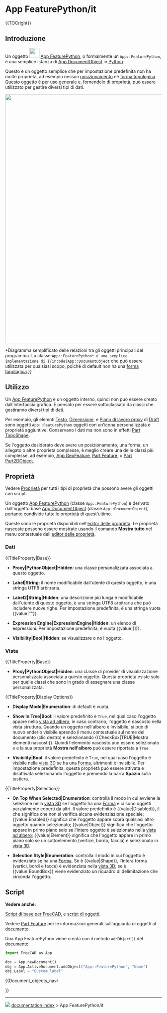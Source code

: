 # App FeaturePython/it
{{TOCright}}

## Introduzione

Un oggetto <img alt="" src=images/Feature.svg  style="width:32px;"> [App FeaturePython](App_FeaturePython/it.md), o formalmente un `App::FeaturePython`, è una semplice istanza di [App DocumentObject](App_DocumentObject/it.md) in [Python](Python/it.md).


<div class="mw-translate-fuzzy">

Questo è un oggetto semplice che per impostazione predefinita non ha molte proprietà, ad esempio nessun [posizionamento](Placement/it.md) né [forma topologica](Part_TopoShape/it.md). Questo oggetto è per uso generale e, fornendolo di proprietà, può essere utilizzato per gestire diversi tipi di dati.


</div>

<img alt="" src=images/FreeCAD_core_objects.svg  style="width:800px;">


<div class="mw-translate-fuzzy">



*Diagramma semplificato delle relazioni tra gli oggetti principali del programma. La classe `App::FeaturePython* è una semplice implementazione di {{incode|App::DocumentObject` che può essere utilizzata per qualsiasi scopo, poiché di default non ha una [forma topologica](Part_TopoShape/it.md).}}


</div>

## Utilizzo

Un [App FeaturePython](App_FeaturePython/it.md) è un oggetto interno, quindi non può essere creato dall\'interfaccia grafica. È pensato per essere sottoclassato da classi che gestiranno diversi tipi di dati.


<div class="mw-translate-fuzzy">

Per esempio, gli elemnti [Testo](Draft_Text/it.md), [Dimensione](Draft_Dimension/it.md), e [Piano di lavoro proxy](Draft_SetWorkingPlaneProxy/it.md) di [Draft](Draft_Workbench/it.md) sono oggetti `App::FeaturePython` oggetti con un\'icona personalizzata e proprietà aggiuntive. Conservano i dati ma non sono in effetti [Part TopoShape](Part_TopoShape/it.md).


</div>


<div class="mw-translate-fuzzy">

Se l\'oggetto desiderato deve avere un posizionamento, una forma, un allegato o altre proprietà complesse, è meglio creare una delle classi più complesse, ad esempio, [App GeoFeature](App_GeoFeature/it.md), [Part Feature](Part_Feature/it.md), o [Part Part2DObject](Part_Part2DObject/it.md).


</div>

## Proprietà

Vedere [Proprietà](Property/it.md) per tutti i tipi di proprietà che possono avere gli oggetti con script.


<div class="mw-translate-fuzzy">

Un oggetto [App FeaturePython](App_FeaturePython/it.md) (classe `App::FeaturePython`) è derivato dall\'oggetto base [App DocumentObject](App_DocumentObject.md) (classe `App::DocumentObject`), pertanto condivide tutte le proprietà di quest\'ultimo.


</div>


<div class="mw-translate-fuzzy">

Queste sono le proprietà disponibili nell\'[editor delle proprietà](property_editor/it.md). Le proprietà nascoste possono essere mostrate usando il comando **Mostra tutto** nel menu contestuale dell\'[editor delle proprietà](property_editor/it.md).


</div>

### Dati


{{TitleProperty|Base}}

-    **Proxy|PythonObject|Hidden**: una classe personalizzata associata a questo oggetto.

-    **Label|String**: il nome modificabile dall\'utente di questo oggetto, è una stringa UTF8 arbitraria.

-    **Label2|String|Hidden**: una descrizione più lunga e modificabile dall\'utente di questo oggetto, è una stringa UTF8 arbitraria che può includere nuove righe. Per impostazione predefinita, è una stringa vuota {{value|""}}.

-    **Expression Engine|ExpressionEngine|Hidden**: un elenco di espressioni. Per impostazione predefinita, è vuota {{value|[]}}.

-    **Visibility|Bool|Hidden**: se visualizzare o no l\'oggetto.

### Vista


{{TitleProperty|Base}}


<div class="mw-translate-fuzzy">

-    **Proxy|PythonObject|Hidden**: una classe di provider di visualizzazione personalizzata associata a questo oggetto. Questa proprietà esiste solo per quelle classi che sono in grado di assegnare una classe personalizzata.


</div>


<div class="mw-translate-fuzzy">


{{TitleProperty|Display Options}}

-    **Display Mode|Enumeration**: di default è vuota.

-    **Show In Tree|Bool**: il valore predefinito è `True`, nel qual caso l\'oggetto appare nella [vista ad albero](tree_view/it.md); in caso contrario, l\'oggetto è nascosto nella vista struttura. Quando un oggetto nell\'albero è invisibile, si può di nuovo enderlo visibile aprendo il menu contestuale sul nome del documento (clic destro) e selezionando {{CheckBox|TRUE|Mostra elementi nascosti}}. Quindi l\'elemento nascosto può essere selezionato e e la sua proprietà **Mostra nell'albero** può essere riportata a `True`.

-    **Visibility|Bool**: il valore predefinito è `True`, nel qual caso l\'oggetto è visibile nella [vista 3D](3D_view/it.md) se ha una [Forma](Part_TopoShape/it.md), altrimenti è invisibile. Per impostazione predefinita, questa proprietà può essere attivata e disattivata selezionando l\'oggetto e premendo la barra **Spazio** sulla tastiera.


</div>


{{TitleProperty|Selection}}


<div class="mw-translate-fuzzy">

-    **On Top When Selected|Enumeration**: controlla il modo in cui avviene la selezione nella [vista 3D](3D_view/it.md) se l\'oggetto ha una [Forma](Part_TopoShape/it.md) e ci sono oggetti parzialmente coperti da altri. Il valore predefinito è {{value|Disabled}}, il che significa che non si verifica alcuna evidenziazione speciale; {{value|Enabled}} significa che l\'oggetto appare sopra qualsiasi altro oggetto quando selezionato; {{value|Object}} significa che l\'oggetto appare in primo piano solo se l\'intero oggetto è selezionato nella [vista ad albero](tree_view/it.md); {{value|Element}} significa che l\'oggetto appare in primo piano solo se un sottoelemento (vertice, bordo, faccia) è selezionato in [vista 3D](3D_view/it.md).

-    **Selection Style|Enumeration**: controlla il modo in cui l\'oggetto è evidenziato se ha una [Forma](Part_TopoShape/it.md). Se è {{value|Shape}}, l\'intera forma (vertici, bordi e facce) è evidenziata nella [vista 3D](3D_view/it.md); se è {{value|BoundBox}} viene evidenziato un riquadro di delimitazione che circonda l\'oggetto.


</div>

## Script


**Vedere anche:**

[Script di base per FreeCAD](FreeCAD_Scripting_Basics/it.md), e [script di oggetti](Scripted_objects/it.md).

Vedere [Part Feature](Part_Feature/it.md) per le informazioni generali sull\'aggiunta di oggetti al documento.

Una App FeaturePython viene creata con il metodo `addObject()` del documento


```python
import FreeCAD as App

doc = App.newDocument()
obj = App.ActiveDocument.addObject("App::FeaturePython", "Name")
obj.Label = "Custom label"
```


{{Document_objects_navi

}}



---
![](images/Button_right.svg) [documentation index](../README.md) > App FeaturePython/it
